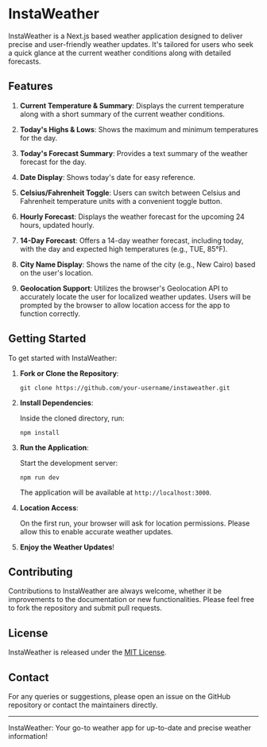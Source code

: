 # InstaWeather

InstaWeather is a Next.js based weather application designed to deliver precise and user-friendly weather updates. It's tailored for users who seek a quick glance at the current weather conditions along with detailed forecasts.

## Features

1. **Current Temperature & Summary**: Displays the current temperature along with a short summary of the current weather conditions.

2. **Today's Highs & Lows**: Shows the maximum and minimum temperatures for the day.

3. **Today's Forecast Summary**: Provides a text summary of the weather forecast for the day.

4. **Date Display**: Shows today's date for easy reference.

5. **Celsius/Fahrenheit Toggle**: Users can switch between Celsius and Fahrenheit temperature units with a convenient toggle button.

6. **Hourly Forecast**: Displays the weather forecast for the upcoming 24 hours, updated hourly.

7. **14-Day Forecast**: Offers a 14-day weather forecast, including today, with the day and expected high temperatures (e.g., TUE, 85°F).

8. **City Name Display**: Shows the name of the city (e.g., New Cairo) based on the user's location.

9. **Geolocation Support**: Utilizes the browser's Geolocation API to accurately locate the user for localized weather updates. Users will be prompted by the browser to allow location access for the app to function correctly.

## Getting Started

To get started with InstaWeather:

1. **Fork or Clone the Repository**:

   ```
   git clone https://github.com/your-username/instaweather.git
   ```

2. **Install Dependencies**:

   Inside the cloned directory, run:

   ```
   npm install
   ```

3. **Run the Application**:

   Start the development server:

   ```
   npm run dev
   ```

   The application will be available at `http://localhost:3000`.

4. **Location Access**:

   On the first run, your browser will ask for location permissions. Please allow this to enable accurate weather updates.

5. **Enjoy the Weather Updates**!

## Contributing

Contributions to InstaWeather are always welcome, whether it be improvements to the documentation or new functionalities. Please feel free to fork the repository and submit pull requests.

## License

InstaWeather is released under the [MIT License](LICENSE.md).

## Contact

For any queries or suggestions, please open an issue on the GitHub repository or contact the maintainers directly.

---

InstaWeather: Your go-to weather app for up-to-date and precise weather information!
